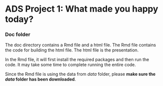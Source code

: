 # ADS Project 1: What made you happy today?
### Doc folder

The doc directory contains a Rmd file and a html file. The Rmd file contains the code for building the html file. The html file is the presentation.

In the Rmd file, it will first install the required packages and then run the code. It may take some time to complete running the entire code.

Since the Rmd file is using the data from *data* folder, please __make sure the *data* folder has been downloaded__.
